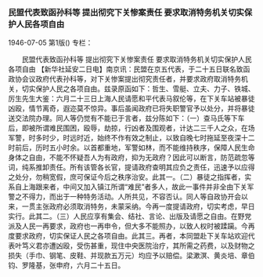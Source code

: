 ### 民盟代表致函孙科等  提出彻究下关惨案责任  要求取消特务机关切实保护人民各项自由

1946-07-05
第1版()
专栏：

　　民盟代表致函孙科等
    提出彻究下关惨案责任
    要求取消特务机关切实保护人民各项自由
    【新华社延安二日电】南京讯：民盟在京五代表，于二十五日联名致函政协会议政府代表孙科等，对下关惨案提出彻究责任者，并要求政府取消特务机关，切实保护人民之各项自由。兹录原函如下：哲生、雪艇、立夫、力子、铁城、厉生先生大鉴：六月二十三日上海人民请愿和平代表马叙伦等，在下关车站被暴徒凶殴，情节离奇，遐迩莫不惊异。事后虽闻政府已将失职警官予以处分，并将暴徒送交法院办理。同人等仍觉有不能已于言者，兹分陈如下：（一）查马氏等下车后，即被所谓难民围困，殴辱，劫掠，行凶者及围观者，计达二三千人之众，在场军警，时多时少，时远时近，始终不作有效之制止，以致自晚七时拖延至夜深十二时前后，历时五小时余。以首都重地，军警如林，而不能维持秩序，保障人民生命身体之自由，不能不怀疑吾人为有政府，抑为无政府？因此可以断言，防范疏忽等词，纯系推卸责任。所有该管各长官，提请政府查明其应负之责任，迅速予以应得之处分，勿稍宽假，庶可保证今后之秩序治安。此其一。（二）暴徒之指挥者，实系自上海跟来者，中间又加入镇江所谓“难民”者多人，故此一事件并非全由下关军警之不得力，而出于一种特务活动。人所共见，不容否认。同人等自政协开会以来，一贯主张政府必须取消特务，未蒙采纳。今再一度提请政府，切实考虑，早日实行。此其二。（三）人民应享有集会、结社、言论、出版及请愿之自由。在野党派及人民一再要求，政府也一再申令，但大多不能照办，以致人权时被蹂躏。今再度要求政府，切实保证人民之各项自由。此其三。再者，本同盟赴下关车站欢迎代表叶笃义君亦遭凶殴，受伤甚重，现住中央医院治疗，其所需之药费，以及财物之损失（手巾、钢笔、皮鞋、并现款五万元）均应予以赔偿。梁漱溟、黄炎培、章伯钧、罗隆基，张申府，六月二十五日。
